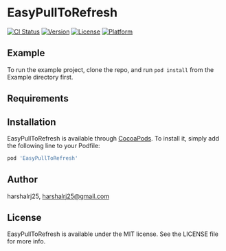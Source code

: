 # EasyPullToRefresh

[![CI Status](https://img.shields.io/travis/harshalrj25/EasyPullToRefresh.svg?style=flat)](https://travis-ci.org/harshalrj25/EasyPullToRefresh)
[![Version](https://img.shields.io/cocoapods/v/EasyPullToRefresh.svg?style=flat)](https://cocoapods.org/pods/EasyPullToRefresh)
[![License](https://img.shields.io/cocoapods/l/EasyPullToRefresh.svg?style=flat)](https://cocoapods.org/pods/EasyPullToRefresh)
[![Platform](https://img.shields.io/cocoapods/p/EasyPullToRefresh.svg?style=flat)](https://cocoapods.org/pods/EasyPullToRefresh)

## Example

To run the example project, clone the repo, and run `pod install` from the Example directory first.

## Requirements

## Installation

EasyPullToRefresh is available through [CocoaPods](https://cocoapods.org). To install
it, simply add the following line to your Podfile:

```ruby
pod 'EasyPullToRefresh'
```

## Author

harshalrj25, harshalrj25@gmail.com

## License

EasyPullToRefresh is available under the MIT license. See the LICENSE file for more info.
